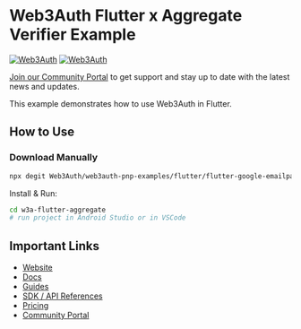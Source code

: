 # Web3Auth Flutter x Aggregate Verifier Example

[![Web3Auth](https://img.shields.io/badge/Web3Auth-SDK-blue)](https://web3auth.io/docs/sdk/flutter)
[![Web3Auth](https://img.shields.io/badge/Web3Auth-Community-cyan)](https://community.web3auth.io)


[Join our Community Portal](https://community.web3auth.io/) to get support and stay up to date with the latest news and updates.

This example demonstrates how to use Web3Auth in Flutter.

## How to Use

### Download Manually

```bash
npx degit Web3Auth/web3auth-pnp-examples/flutter/flutter-google-emailpasswordless-example w3a-flutter-aggregate
```

Install & Run:

```bash
cd w3a-flutter-aggregate
# run project in Android Studio or in VSCode
```

## Important Links

- [Website](https://web3auth.io)
- [Docs](https://web3auth.io/docs)
- [Guides](https://web3auth.io/docs/guides)
- [SDK / API References](https://web3auth.io/docs/sdk)
- [Pricing](https://web3auth.io/pricing.html)
- [Community Portal](https://community.web3auth.io)